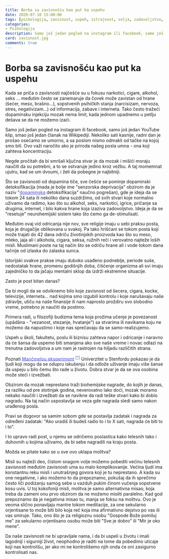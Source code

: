 ```yaml
---
title: Borba sa zavisnošću kao put ka uspehu 
date: 2020-07-10 15:00:00
tags: [psihologija, zavisnost, uspeh, istrajnost, volja, zadovoljstvo, navike]
categories:
- Psihologija 
description: Samo još jedan pogled na instagram ili facebook, samo još jedan YouTube klip, smao još jedan članak na Wikipediji. Nekoliko sati kasnije, radni dan je...
card: zavisnost.jpg
comments: true
---
```


<style>
    .img-mb-14 { margin-bottom: 14px; }
    a { color: #6463ce; font-weight: 500; }
</style>

# Borba sa zavisnošću kao put ka uspehu 

Kada se priča o zavisnosti najčešće su u fokusu narkotici, cigare, alkohol, seks ... međutim često se zanemaruje da čovek može zavistan od hrane (šećer, meso, brašno...), sopstvenih psihičkih stanja (narcisizam, nervoza, stres, negativizam...) od informacija, zabave i interneta. Tako često tražeći dopaminsku injekciju mozak nema limit, kada jednom upadnemo u petlju dešava se da ne možemo izaći.

Samo još jedan pogled na instagram ili facebook, samo još jedan YouTube klip, smao još jedan članak na Wikipediji. Nekoliko sati kasnije, radni dan je prošao osećamo se umorno, a sa poslom nismo odmakli od tačke na kojoj smo bili. Ovo važi naročito ako je priroda našeg posla umna - ona koji zahteva koncentraciju.

Negde pročitah da bi smršali ključna stvar je da mozak i mišići moraju naučiti da su potrebni, a to se ostvaruje jedino kroz vežbu. A taj momemnat ujutru, kad se um dvoumi, i želi da pobegne je najbitniji.

Što se zavisnosti od dopamina tiče, sve češće se pominje dopaminski detoksifikacija (mada je bolje ime "senzorska deprivacija" obzirom da je naziv "[dopaminska](https://psychcentral.com/blog/dopamine-fasting-probably-doesnt-work-try-this-instead/) detoksifikacija" naučno pogrešan), gde je ideja da se tokom 24 sata ili nekoliko dana suzdržimo, od svih stvari koje normalno uživamo da radimo, kao što su alkohol, seks, narkotici, igrice, pričanje sa drugima, internet, i bilo kakva hrane koja izaziva zadovoljstvo. Ideja je da se "resetuje" neurohemijski sistem tako što ćemo ga de-stimulisati.

Međutim ovaj vid odricanja nije nov, sve religije imaju u sebi praksu posta, koja je drugačije oblikovana u svakoj. Pa tako hrišćani se tokom posta koji može trajati do 42 dana odriču životinjskih proizvoda kao što su meso, mleko, jaja ali i alkohola, cigara, seksa, ružnih reči i verovatno najteže loših misli. Muslimani poste na taj način što se odriču hrane ali i vode tokom dana tačnije od izlaska do zalaska sunca.

Istorijski ovakve prakse imaju duboko usađeno podneblje, periode suše, nedostatak hrane, promenu godišnjih doba, čišćenje organizma ali svi imaju zajedničko to da jačaju mentalni sklop da izdrži ekstremne situacije.

Zasto je post bitan danas? 

Da bi mogli da se odviknemo bilo koje zavisnost od šecera, cigara, kocke, televizije, interneta... nad kojima smo izgubili kontrolu i koje narušavaju naše zdravlje, utiču na naše finansije ili nam naprosto proždiru svo slobodno vreme, potrebno je naučiti da postimo.

Primera radi, u filozofiji budizma tema koja prožima učenje je povezanost (upādāna - "vezanost, stezanje, hvatanje") sa stvarima ili navikama koju ne možemo da napustimo i koje nas sprečavaju da se samo-realizujemo. 

Uspeh u školi, fakultetu, poslu ili biznisu zahteva napor i odricanje i naravno da će šansa da uspemo biti smanjena ako sve naše vreme i novac odlazi na trenutna zadovoljstva a um nam je rastrojen na hiljadu različitih strana. 

Poznati [Mančmelou eksperiment](https://www.youtube.com/watch?v=Rwxf1BTyKz4) <sup>[[*]](https://sr.wikipedia.org/wiki/Man%C4%8Dmelou_eksperiment)</sup> Univerzitet u Stenfordu pokazao je da ljudi koji mogu da se odupru iskušenju i da odlože uživanje imaju više šanse da uspeju u bilo čemu što rade u životu. Dobra stvar je da se ova osobina može steći i izvežbati.

Obzirom da mozak neprestano traži biohemijske nagrade, do kojih je danas, za razliku od pre stotinjak godina, neverovatno lako doći, mozak moramo nekako naučiti i izvežbati da se navikne da radi teške stvari kako bi dobio nagradu. Na taj način uspostavlja se veza gde nagrada sledi samo nakon urađenog posla.

Pravi se dogovor sa samim sobom gde se postavlja zadatak i nagrada za određeni zadatak: "Ako uradiš ili budeš radio to i to X sati, nagrada će biti to i to".

I to upravo radi post, u njemu se odričemo poslastica kako telesnih tako i duhovnih u kojima uživamo, da bi sebe nagradili na kraju posta.

Možda se pitate kako se u sve ovo uklapa molitva?

Misli su najteži deo, čistom snagom volje možemo pobediti većinu telesnih zavisnosti međutim zavisnosti uma su malo komplikovanije. Većina ljudi ima konstantnu reku misli i unutrašnjeg govora koji je tu neprestano. A kada su one negativne, i ako možemo to da prepoznamo, pokušaj da ih sprečimo često liči podizanju samog sebe u vazduh pukim činom vučenja sopstvene kosu uvis. U toj kokofoniji misli, molitva je samo alternativna misao, koja treba da zameni onu prvo obzirom da ne možemo misliti paralelno. 
Kad god prepoznamo da je negativna misao tu, manja se foksu na molitvu. Ovo je veoma slično ponavljaju mantre tokom meditacije, za one sekularno orjentisane to može biti bilo koja reč koja ima afirmativno dejstvo po vas ili vas smiruje. Tako, ono što je za religioznu osobu "Gospode Bože pomiluj me" za sekularno orjentisano osobu može biti "Sve je dobro" ili "Mir je oko mene".

Da naše zavisnosti ne bi upravljale nama, i da bi uspeli u životu i imali lagodniji i sigurniji život, neophodno je raditi na tome da pobedimo uticaje koji nas kontrolišu, jer ako mi ne kontrolišemo njih onda će oni zasigurno kontrolisati nas.

